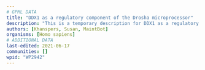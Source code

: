 ```yaml
---
# GPML DATA
title: "DDX1 as a regulatory component of the Drosha microprocessor"
description: "This is a temporary description for DDX1 as a regulatory component of the Drosha microprocessor"
authors: [Khanspers, Susan, MaintBot]
organisms: [Homo sapiens]
# ADDITIONAL DATA
last-edited: 2021-06-17
communities: []
wpid: "WP2942"
---
```

